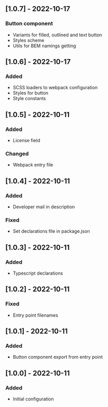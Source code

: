 ## [1.0.7] - 2022-10-17

### Button component

-   Variants for filled, outlined and text button
-   Styles scheme
-   Utils for BEM namings getting

## [1.0.6] - 2022-10-17

### Added

-   SCSS loaders to webpack configuration
-   Styles for button
-   Style constants

## [1.0.5] - 2022-10-11

### Added

-   License field

### Changed

-   Webpack entry file

## [1.0.4] - 2022-10-11

### Added

-   Developer mail in description

### Fixed

-   Set declarations file in package.json

## [1.0.3] - 2022-10-11

### Added

-   Typescript declarations

## [1.0.2] - 2022-10-11

### Fixed

-   Entry point filenames

## [1.0.1] - 2022-10-11

### Added

-   Button component export from entry point

## [1.0.0] - 2022-10-11

### Added

-   Initial configuration
